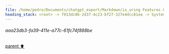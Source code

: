```yaml
---
file: /home/pedro/Documents/chatgpt_export/Markdown/io_uring Features & Workflow.md
heading_stack: <root> -> f013dc86-2d37-4c23-bf27-327e4dcc81ea -> System -> 3aad8956-6efe-4d23-937d-928e45dec0e2 -> System -> aaa23db3-fa39-411e-a77c-61fc74f888be
---
```

###### aaa23db3-fa39-411e-a77c-61fc74f888be
[parent ⬆️](#3aad8956-6efe-4d23-937d-928e45dec0e2)

